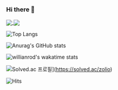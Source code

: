### Hi there 👋

<!--
**chaerin-dev/chaerin-dev** is a ✨ _special_ ✨ repository because its `README.md` (this file) appears on your GitHub profile.

Here are some ideas to get you started:

- 🔭 I’m currently working on ...
- 🌱 I’m currently learning ...
- 👯 I’m looking to collaborate on ...
- 🤔 I’m looking for help with ...
- 💬 Ask me about ...
- 📫 How to reach me: ...
- 😄 Pronouns: ...
- ⚡ Fun fact: ...
-->

<a href="https://github.com/anuraghazra/github-readme-stats">
  <img align="center" src="https://github-readme-stats.vercel.app/api/pin/?username=anuraghazra&repo=github-readme-stats" />
</a>
<a href="https://github.com/anuraghazra/convoychat">
  <img align="center" src="https://github-readme-stats.vercel.app/api/pin/?username=anuraghazra&repo=convoychat" />
</a>

![Top Langs](https://github-readme-stats.vercel.app/api/top-langs/?username=chaerin-dev&layout=compact)

![Anurag's GitHub stats](https://github-readme-stats.vercel.app/api?username=chaerin-dev&count_private=true&show_icons=true&theme=dracula)

![willianrod's wakatime stats](https://github-readme-stats.vercel.app/api/wakatime?username=chaerin-dev)

![Solved.ac
프로필](http://mazassumnida.wtf/api/mini/generate_badge?boj=zolio)](https://solved.ac/zolio)

![Hits](https://hits.seeyoufarm.com/api/count/incr/badge.svg?url=https%3A%2F%2Fgithub.com%2Fchaerin-dev&count_bg=%23969696&title_bg=%23555555&icon=&icon_color=%23E7E7E7&title=hits&edge_flat=false)
